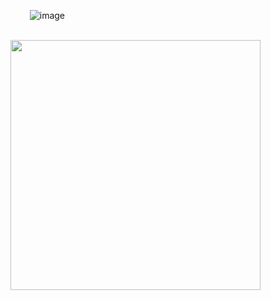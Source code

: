 ⠀⠀⠀![image](https://github.com/user-attachments/assets/381c1212-d454-4fc9-a50c-186a366844fc)





⠀⠀⠀⠀⠀⠀⠀⠀⠀⠀⠀⠀⠀⠀⠀⠀⠀⠀⠀⠀⠀⠀<img src=https://64.media.tumblr.com/59c49948971923b6bf0ddec1122a253d/7563c205d7619f44-2f/s400x600/5bd5bc0a932b0fef5e17999378d9b38ca9a3db95.gifv width= "400px">
